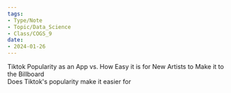 ```yaml
---
tags:  
- Type/Note  
- Topic/Data_Science  
- Class/COGS_9  
date:  
- 2024-01-26  
---
```

  
Tiktok Popularity as an App vs. How Easy it is for New Artists to Make it to the Billboard  
Does Tiktok's popularity make it easier for  
